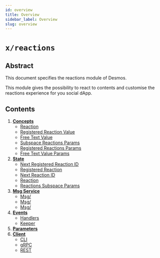 ```yaml
---
id: overview
title: Overview
sidebar_label: Overview
slug: overview
---
```


# `x/reactions`

## Abstract 
This document specifies the reactions module of Desmos.  

This module gives the possibility to react to contents and customise the reactions experience for you social dApp.

## Contents
1. **[Concepts](02-concepts.md)**
    - [Reaction](02-concepts.md#reaction)
    - [Registered Reaction Value](02-concepts.md#registered-reaction-value)
    - [Free Text Value](02-concepts.md#free-text-value)
    - [Subspace Reactions Params](02-concepts.md#subspace-reactions-params)
    - [Registered Reactions Params](02-concepts.md#registered-reactions-params)
    - [Free Text Value Params](02-concepts.md#free-text-value-params)
2. **[State](03-state.md)**
    - [Next Registered Reaction ID](03-state.md#next-registered-reaction-id)
    - [Registered Reaction](03-state.md#registered-reaction)
    - [Next Reaction ID](03-state.md#next-reaction-id)
    - [Reaction](03-state.md#reaction)
    - [Reactions Subspace Params](03-state.md#reactions-subspace-params)
3. **[Msg Service](04-messages.md)**
    - [Msg/](04-messages.md#)
    - [Msg/](04-messages.md#)
    - [Msg/](04-messages.md#)
4. **[Events](05-events.md)**
    - [Handlers](05-events.md#handlers) 
    - [Keeper](05-events.md#keeper)
5. **[Parameters](06-params.md)**
6. **[Client](06-client.md)**
    - [CLI](06-client.md#cli)
    - [gRPC](06-client.md#grpc)
    - [REST](06-client.md#rest)